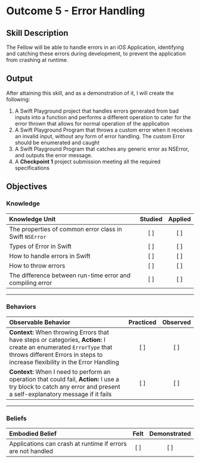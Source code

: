 # Outcome 5 - Error Handling
## Skill Description

The Fellow will be able to handle errors in an iOS Application, identifying and catching these errors during development, to prevent the application from crashing at runtime.

## Output

After attaining this skill, and as a demonstration of it, I will create the following:

1. A Swift Playground project that handles errors generated from bad inputs into a function and performs a different operation to cater for the error thrown that allows for normal operation of the application
2. A Swift Playground Program that throws a custom error when it receives an invalid input, without any form of error handling. The custom Error should be enumerated and caught
3. A Swift Playground Program that catches any generic error as NSError, and outputs the error message.
4. A **Checkpoint 1** project submission meeting all the required specifications


## Objectives
### Knowledge

| Knowledge Unit   |      Studied      | Applied |
|:-------------|:------------------:|:--------:|
| The properties of common error class in Swift `NSError` | [ ] | [ ] |
| Types of Error in Swift | [ ] | [ ] |
| How to handle errors in Swift | [ ] | [ ] |
| How to throw errors | [ ] | [ ] |
| The difference between run-time error and compiling error | [ ] | [ ] |

-------

### Behaviors

| Observable Behavior   |      Practiced      | Observed |
|:-------------|:------------------:|:--------:|
| **Context:** When throwing Errors that have steps or categories, **Action:** I create an enumerated `ErrorType` that throws different Errors in steps to increase flexibility in the Error Handling | [ ] | [ ] |
| **Context:** When I need to perform an operation that could fail, **Action:** I use a try block to catch any error and present a self-explanatory message if it fails | [ ] | [ ] |

-------

### Beliefs

| Embodied Belief   |      Felt      | Demonstrated |
|:-------------|:------------------:|:--------:|
| Applications can crash at runtime if errors are not handled | [ ] | [ ] |
